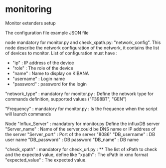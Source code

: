 # monitoring
Monitor extenders setup

The configuration file example 
JSON file

node  mandatory for monitor.py and check_xpath.py: 
"network_config". This node describe the network configuration of the network, it contains the list of devices to monitor.
List of configuration must have :
- "ip" : IP address of the device
- "role" : The role of the device
- "name" : Name to display on KIBANA
- "username" : Login name
- "password"  : password for the login 

"network_type" : mandatory for monitor.py : Define the network type for commands definition, supported values ("F398BT", "GEN")

"Frequency" : mandatory for monitor.py : Is the frequence when the script will launch commands

Node "Influx_Server" : mandatory for monitor.py Define the influxDB server
"Server_name"  : Name of the server,could be DNS name or IP address of the server
"Server_port"  : Port of the server "8086"
"DB_username"  : DB user name
"DB_password"  : DB password
"DB_name"      : DB name

"check_xpath" : mandatory for check_url.py : 
 ** The list of xPath to check and the expected value, define like
"xpath" : The xPath in xmo format
"expected_value" : The expected value. 